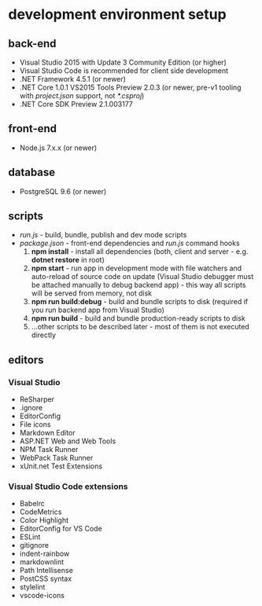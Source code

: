 # development environment setup

## back-end

* Visual Studio 2015 with Update 3 Community Edition (or higher)
* Visual Studio Code is recommended for client side development
* .NET Framework 4.5.1 (or newer)
* .NET Core 1.0.1 VS2015 Tools Preview 2.0.3 (or newer, pre-v1 tooling with _project.json_ support, not _*.csproj_)
* .NET Core SDK Preview 2.1.003177

## front-end

* Node.js 7.x.x (or newer)

## database

* PostgreSQL 9.6 (or newer)

## scripts

* _run.js_ - build, bundle, publish and dev mode scripts
* _package.json_ - front-end dependencies and _run.js_ command hooks
  1. **npm install** - install all dependencies (both, client and server - e.g. **dotnet restore** in root)
  1. **npm start** - run app in development mode with file watchers and auto-reload of source code on update (Visual Studio debugger must be attached manually to debug backend app) - this way all scripts will be served from memory, not disk
  1. **npm run build:debug** - build and bundle scripts to disk (required if you run backend app from Visual Studio)
  1. **npm run build** - build and bundle production-ready scripts to disk
  1. ...other scripts to be described later - most of them is not executed directly

## editors

### Visual Studio

* ReSharper
* .ignore
* EditorConfig
* File icons
* Markdown Editor
* ASP.NET Web and Web Tools
* NPM Task Runner
* WebPack Task Runner
* xUnit.net Test Extensions

### Visual Studio Code extensions

* Babelrc
* CodeMetrics
* Color Highlight
* EditorConfig for VS Code
* ESLint
* gitignore
* indent-rainbow
* markdownlint
* Path Intellisense
* PostCSS syntax
* stylelint
* vscode-icons
